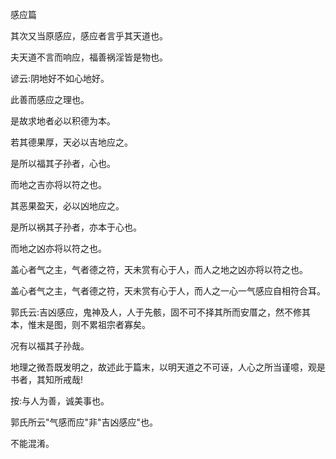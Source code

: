 感应篇

其次又当原感应，感应者言乎其天道也。

夫天道不言而响应，福善祸淫皆是物也。

谚云:阴地好不如心地好。

此善而感应之理也。

是故求地者必以积德为本。

若其德果厚，天必以吉地应之。

是所以福其子孙者，心也。

而地之吉亦将以符之也。

其恶果盈天，必以凶地应之。

是所以祸其子孙者，亦本于心也。

而地之凶亦将以符之也。

盖心者气之主，气者德之符，天未赏有心于人，而人之地之凶亦将以符之也。

盖心者气之主，气者德之符，天未赏有心于人，而人之一心一气感应自相符合耳。

郭氏云:吉凶感应，鬼神及人，人于先骸，固不可不择其所而安厝之，然不修其本，惟末是图，则不累祖宗者寡矣。

况有以福其子孙哉。

地理之微吾既发明之，故述此于篇末，以明天道之不可诬，人心之所当谨噫，观是书者，其知所戒哉!

按:与人为善，诚美事也。

郭氏所云"气感而应"非"吉凶感应"也。

不能混淆。

